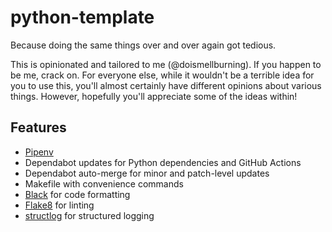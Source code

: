# python-template

Because doing the same things over and over again got tedious.

This is opinionated and tailored to me (@doismellburning).
If you happen to be me,
crack on.
For everyone else,
while it wouldn't be a terrible idea for you to use this,
you'll almost certainly have different opinions about various things.
However, hopefully you'll appreciate some of the ideas within!

## Features

* [Pipenv](https://pipenv.pypa.io/en/latest/)
* Dependabot updates for Python dependencies and GitHub Actions
* Dependabot auto-merge for minor and patch-level updates
* Makefile with convenience commands
* [Black](https://black.readthedocs.io/en/stable/) for code formatting
* [Flake8](https://flake8.pycqa.org/en/latest/) for linting
* [structlog](https://www.structlog.org/en/stable/) for structured logging

